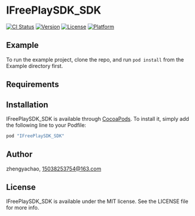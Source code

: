 # IFreePlaySDK_SDK

[![CI Status](http://img.shields.io/travis/zhengyachao/IFreePlaySDK_SDK.svg?style=flat)](https://travis-ci.org/zhengyachao/IFreePlaySDK_SDK)
[![Version](https://img.shields.io/cocoapods/v/IFreePlaySDK_SDK.svg?style=flat)](http://cocoapods.org/pods/IFreePlaySDK_SDK)
[![License](https://img.shields.io/cocoapods/l/IFreePlaySDK_SDK.svg?style=flat)](http://cocoapods.org/pods/IFreePlaySDK_SDK)
[![Platform](https://img.shields.io/cocoapods/p/IFreePlaySDK_SDK.svg?style=flat)](http://cocoapods.org/pods/IFreePlaySDK_SDK)

## Example

To run the example project, clone the repo, and run `pod install` from the Example directory first.

## Requirements

## Installation

IFreePlaySDK_SDK is available through [CocoaPods](http://cocoapods.org). To install
it, simply add the following line to your Podfile:

```ruby
pod "IFreePlaySDK_SDK"
```

## Author

zhengyachao, 15038253754@163.com

## License

IFreePlaySDK_SDK is available under the MIT license. See the LICENSE file for more info.
